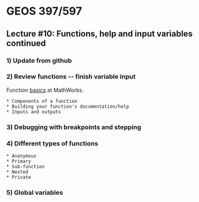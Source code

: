 # GEOS 397/597

## Lecture #10: Functions, help and input variables continued

### 1) Update from github

### 2) Review functions -- finish variable input

Function [basics](http://www.mathworks.com/help/matlab/function-basics.html) at MathWorks.

	* Components of a function
	* Building your function's documentation/help
	* Inputs and outputs

### 3) Debugging with breakpoints and stepping

### 4) Different types of functions

	* Anonymous
	* Primary
	* Sub-function
	* Nested
	* Private

### 5) Global variables

